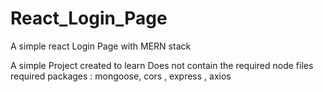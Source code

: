 # React_Login_Page
A simple react Login Page with MERN stack

A simple Project created to learn
Does not contain the required node files
required packages : mongoose, cors , express , axios

